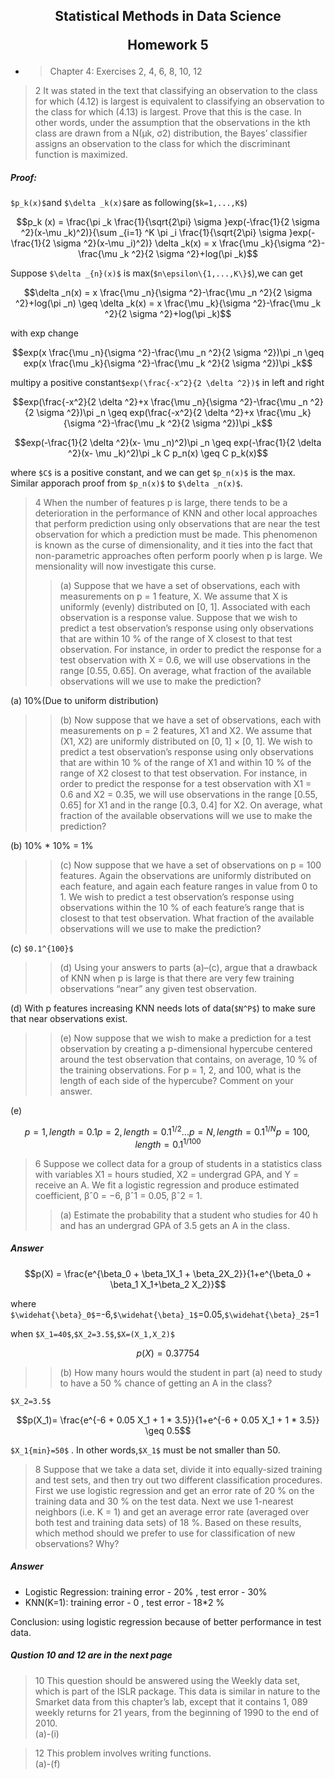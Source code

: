 <h2 style="text-align:center">Statistical Methods in Data Science

Homework 5  

</h2> 

* > Chapter 4: Exercises 2, 4, 6, 8, 10, 12

> 2 It was stated in the text that classifying an observation to the class 
for which (4.12) is largest is equivalent to classifying an observation
to the class for which (4.13) is largest. Prove that this is the case. In
other words, under the assumption that the observations in the kth
class are drawn from a N(μk, σ2) distribution, the Bayes’ classifier
assigns an observation to the class for which the discriminant function
is maximized.

##### Proof:  
`$p_k(x)$`and `$\delta _k(x)$`are as following(`$k=1,...,K$`)
```math
p_k (x) = \frac{\pi _k \frac{1}{\sqrt{2\pi} \sigma }exp(-\frac{1}{2 \sigma ^2}(x-\mu _k)^2)}{\sum _{i=1} ^K \pi _i \frac{1}{\sqrt{2\pi} \sigma }exp(-\frac{1}{2 \sigma ^2}(x-\mu _i)^2)}

\delta _k(x) = x \frac{\mu _k}{\sigma ^2}-\frac{\mu _k ^2}{2 \sigma ^2}+log(\pi _k)
```
Suppose `$\delta _{n}(x)$` is max(`$n\epsilon\{1,...,K\}$`),we can get 
```math
\delta _n(x) = x \frac{\mu _n}{\sigma ^2}-\frac{\mu _n ^2}{2 \sigma ^2}+log(\pi _n) \geq \delta _k(x) = x \frac{\mu _k}{\sigma ^2}-\frac{\mu _k ^2}{2 \sigma ^2}+log(\pi _k)
```
with exp change
```math
exp(x \frac{\mu _n}{\sigma ^2}-\frac{\mu _n ^2}{2 \sigma ^2})\pi _n \geq exp(x \frac{\mu _k}{\sigma ^2}-\frac{\mu _k ^2}{2 \sigma ^2})\pi _k
```
multipy a positive constant`$exp(\frac{-x^2}{2 \delta ^2})$` in left and right
```math
exp(\frac{-x^2}{2 \delta ^2}+x \frac{\mu _n}{\sigma ^2}-\frac{\mu _n ^2}{2 \sigma ^2})\pi _n \geq exp(\frac{-x^2}{2 \delta ^2}+x \frac{\mu _k}{\sigma ^2}-\frac{\mu _k ^2}{2 \sigma ^2})\pi _k
```

```math
exp(-\frac{1}{2 \delta ^2}(x- \mu _n)^2)\pi _n \geq exp(-\frac{1}{2 \delta ^2}(x- \mu _k)^2)\pi _k

C p_n(x) \geq C p_k(x)
```
where `$C$` is a positive constant, and we can get   `$p_n(x)$`  is the max. Similar apporach proof from `$p_n(x)$` to `$\delta _n(x)$`.


> 4  When the number of features p is large, there tends to be a deterioration
in the performance of KNN and other local approaches that
perform prediction using only observations that are near the test observation
for which a prediction must be made. This phenomenon is
known as the curse of dimensionality, and it ties into the fact that non-parametric
approaches often perform poorly when p is large. We mensionality
will now investigate this curse.  
>>(a) Suppose that we have a set of observations, each with measurements
on p = 1 feature, X. We assume that X is uniformly
(evenly) distributed on [0, 1]. Associated with each observation
is a response value. Suppose that we wish to predict a test observation’s
response using only observations that are within 10 % of
the range of X closest to that test observation. For instance, in
order to predict the response for a test observation with X = 0.6,
we will use observations in the range [0.55, 0.65]. On average,
what fraction of the available observations will we use to make
the prediction?

(a) 10%(Due to uniform distribution)

>> (b) Now suppose that we have a set of observations, each with
measurements on p = 2 features, X1 and X2. We assume that
(X1, X2) are uniformly distributed on [0, 1] × [0, 1]. We wish to
predict a test observation’s response using only observations that
are within 10 % of the range of X1 and within 10 % of the range
of X2 closest to that test observation. For instance, in order to
predict the response for a test observation with X1 = 0.6 and
X2 = 0.35, we will use observations in the range [0.55, 0.65] for
X1 and in the range [0.3, 0.4] for X2. On average, what fraction
of the available observations will we use to make the prediction?

(b) 10% * 10% = 1%

>> (c) Now suppose that we have a set of observations on p = 100 features.
Again the observations are uniformly distributed on each
feature, and again each feature ranges in value from 0 to 1. We
wish to predict a test observation’s response using observations
within the 10 % of each feature’s range that is closest to that test
observation. What fraction of the available observations will we
use to make the prediction?

(c) `$0.1^{100}$`

>> (d) Using your answers to parts (a)–(c), argue that a drawback of
KNN when p is large is that there are very few training observations
“near” any given test observation.

(d) With p features increasing KNN needs lots of data(`$N^P$`) to make sure that near observations exist.

>> (e) Now suppose that we wish to make a prediction for a test observation
by creating a p-dimensional hypercube centered around
the test observation that contains, on average, 10 % of the training
observations. For p = 1, 2, and 100, what is the length of
each side of the hypercube? Comment on your answer.

(e) 
```math
p=1, length = 0.1

p=2, length = 0.1^{1/2}

...

p=N, length = 0.1^{1/N}

p=100,length = 0.1^{1/100}
```

> 6 Suppose we collect data for a group of students in a statistics class
with variables X1 = hours studied, X2 = undergrad GPA, and Y =
receive an A. We fit a logistic regression and produce estimated
coefficient, βˆ0 = −6, βˆ1 = 0.05, βˆ2 = 1.
>> (a) Estimate the probability that a student who studies for 40 h and
has an undergrad GPA of 3.5 gets an A in the class.
##### Answer
```math
p(X) = \frac{e^{\beta_0 + \beta_1X_1 + \beta_2X_2}}{1+e^{\beta_0 + \beta_1 X_1+\beta_2 X_2}}
```
where `$\widehat{\beta}_0$`=-6,`$\widehat{\beta}_1$`=0.05,`$\widehat{\beta}_2$`=1

when `$X_1=40$`,`$X_2=3.5$`,`$X=(X_1,X_2)$`
```math
p(X)=0.37754
```

>> (b) How many hours would the student in part (a) need to study to
have a 50 % chance of getting an A in the class?

`$X_2=3.5$`
```math
p(X_1)= \frac{e^{-6 + 0.05 X_1 + 1 * 3.5}}{1+e^{-6 + 0.05 X_1 + 1 * 3.5}} \geq 0.5
```
`$X_1{min}=50$` . In other words,`$X_1$` must be not smaller than 50.

> 8 Suppose that we take a data set, divide it into equally-sized training
and test sets, and then try out two different classification procedures.
First we use logistic regression and get an error rate of 20 % on the
training data and 30 % on the test data. Next we use 1-nearest neighbors
(i.e. K = 1) and get an average error rate (averaged over both
test and training data sets) of 18 %. Based on these results, which
method should we prefer to use for classification of new observations?
Why?

##### Answer
* Logistic Regression: training error - 20% , test error - 30%  
* KNN(K=1): training error - 0 , test error - 18*2 %  

Conclusion: using logistic regression because of better performance in test data.

##### Qustion 10 and 12 are in the next page
> 10 This question should be answered using the Weekly data set, which
is part of the ISLR package. This data is similar in nature to the
Smarket data from this chapter’s lab, except that it contains 1, 089
weekly returns for 21 years, from the beginning of 1990 to the end of 2010.  
(a)-(i)

> 12 This problem involves writing functions.  
(a)-(f)